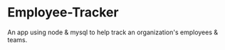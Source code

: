 # Employee-Tracker
An app using node &amp; mysql to help track an organization's employees &amp; teams.
